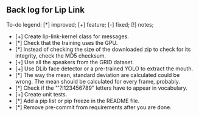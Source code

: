 Back log for Lip Link
----------

To-do legend: [*] improved; [+] feature; [-] fixed; [!] notes;

   - [+] Create lip-link-kernel class for messages.
   - [*] Check that the training uses the GPU.
   - [*] Instead of checking the size of the downloaded zip to check for its integrity, check the MD5 checksum.
   - [+] Use all the speakers from the GRID dataset.
   - [+] Use DLib face detector or a pre-trained YOLO to extract the mouth.
   - [*] The way the mean, standard deviation are calculated could be wrong. The mean should be calculated for every frame, probably.
   - [*] Check if the "'?!123456789" letters have to appear in vocabulary.
   - [+] Create unit tests.
   - [*] Add a pip list or pip freeze in the README file.
   - [*] Remove pre-commit from requirements after you are done.

